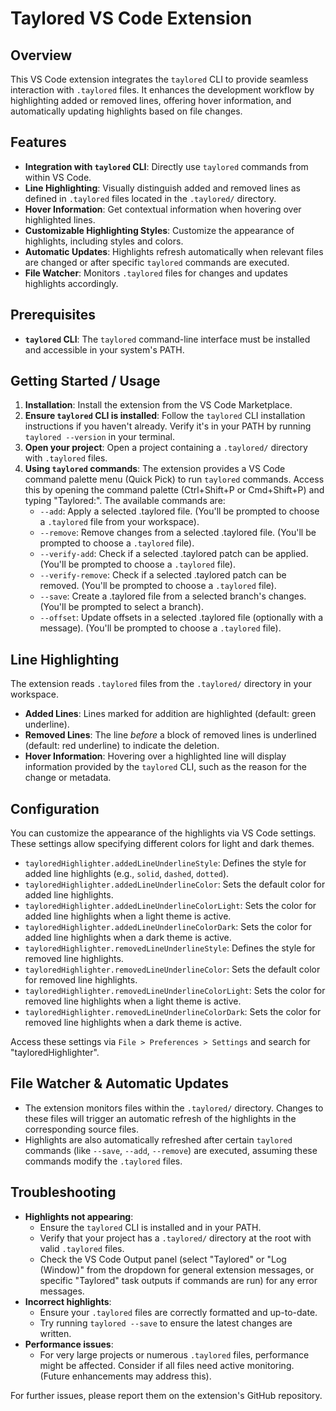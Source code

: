 # Taylored VS Code Extension

## Overview

This VS Code extension integrates the `taylored` CLI to provide seamless interaction with `.taylored` files. It enhances the development workflow by highlighting added or removed lines, offering hover information, and automatically updating highlights based on file changes.

## Features

- **Integration with `taylored` CLI**: Directly use `taylored` commands from within VS Code.
- **Line Highlighting**: Visually distinguish added and removed lines as defined in `.taylored` files located in the `.taylored/` directory.
- **Hover Information**: Get contextual information when hovering over highlighted lines.
- **Customizable Highlighting Styles**: Customize the appearance of highlights, including styles and colors.
- **Automatic Updates**: Highlights refresh automatically when relevant files are changed or after specific `taylored` commands are executed.
- **File Watcher**: Monitors `.taylored` files for changes and updates highlights accordingly.

## Prerequisites

- **`taylored` CLI**: The `taylored` command-line interface must be installed and accessible in your system's PATH.

## Getting Started / Usage

1.  **Installation**: Install the extension from the VS Code Marketplace.
2.  **Ensure `taylored` CLI is installed**: Follow the `taylored` CLI installation instructions if you haven't already. Verify it's in your PATH by running `taylored --version` in your terminal.
3.  **Open your project**: Open a project containing a `.taylored/` directory with `.taylored` files.
4.  **Using `taylored` commands**: The extension provides a VS Code command palette menu (Quick Pick) to run `taylored` commands. Access this by opening the command palette (Ctrl+Shift+P or Cmd+Shift+P) and typing "Taylored:". The available commands are:
    *   `--add`: Apply a selected .taylored file. (You'll be prompted to choose a `.taylored` file from your workspace).
    *   `--remove`: Remove changes from a selected .taylored file. (You'll be prompted to choose a `.taylored` file).
    *   `--verify-add`: Check if a selected .taylored patch can be applied. (You'll be prompted to choose a `.taylored` file).
    *   `--verify-remove`: Check if a selected .taylored patch can be removed. (You'll be prompted to choose a `.taylored` file).
    *   `--save`: Create a .taylored file from a selected branch's changes. (You'll be prompted to select a branch).
    *   `--offset`: Update offsets in a selected .taylored file (optionally with a message). (You'll be prompted to choose a `.taylored` file).

## Line Highlighting

The extension reads `.taylored` files from the `.taylored/` directory in your workspace.
-   **Added Lines**: Lines marked for addition are highlighted (default: green underline).
-   **Removed Lines**: The line *before* a block of removed lines is underlined (default: red underline) to indicate the deletion.
-   **Hover Information**: Hovering over a highlighted line will display information provided by the `taylored` CLI, such as the reason for the change or metadata.

## Configuration

You can customize the appearance of the highlights via VS Code settings. These settings allow specifying different colors for light and dark themes.

-   `tayloredHighlighter.addedLineUnderlineStyle`: Defines the style for added line highlights (e.g., `solid`, `dashed`, `dotted`).
-   `tayloredHighlighter.addedLineUnderlineColor`: Sets the default color for added line highlights.
-   `tayloredHighlighter.addedLineUnderlineColorLight`: Sets the color for added line highlights when a light theme is active.
-   `tayloredHighlighter.addedLineUnderlineColorDark`: Sets the color for added line highlights when a dark theme is active.
-   `tayloredHighlighter.removedLineUnderlineStyle`: Defines the style for removed line highlights.
-   `tayloredHighlighter.removedLineUnderlineColor`: Sets the default color for removed line highlights.
-   `tayloredHighlighter.removedLineUnderlineColorLight`: Sets the color for removed line highlights when a light theme is active.
-   `tayloredHighlighter.removedLineUnderlineColorDark`: Sets the color for removed line highlights when a dark theme is active.

Access these settings via `File > Preferences > Settings` and search for "tayloredHighlighter".

## File Watcher & Automatic Updates

-   The extension monitors files within the `.taylored/` directory. Changes to these files will trigger an automatic refresh of the highlights in the corresponding source files.
-   Highlights are also automatically refreshed after certain `taylored` commands (like `--save`, `--add`, `--remove`) are executed, assuming these commands modify the `.taylored` files.

## Troubleshooting

-   **Highlights not appearing**:
    *   Ensure the `taylored` CLI is installed and in your PATH.
    *   Verify that your project has a `.taylored/` directory at the root with valid `.taylored` files.
    *   Check the VS Code Output panel (select "Taylored" or "Log (Window)" from the dropdown for general extension messages, or specific "Taylored" task outputs if commands are run) for any error messages.
-   **Incorrect highlights**:
    *   Ensure your `.taylored` files are correctly formatted and up-to-date.
    *   Try running `taylored --save` to ensure the latest changes are written.
-   **Performance issues**:
    *   For very large projects or numerous `.taylored` files, performance might be affected. Consider if all files need active monitoring. (Future enhancements may address this).

For further issues, please report them on the extension's GitHub repository.
